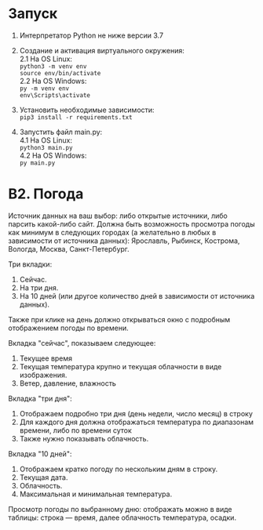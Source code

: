# Запуск
1.  Интерпретатор Python не ниже версии 3.7
2.  Создание и активация виртуального окружения:\
2.1 На OS Linux:\
`python3 -m venv env`\
`source env/bin/activate`\
2.2 На OS Windows:\
`py -m venv env`\
`env\Scripts\activate`

3.  Установить необходимые зависимости:\
`pip3 install -r requirements.txt`

4.  Запустить файл main.py:\
4.1 На OS Linux:\
`python3 main.py`\
4.2 На OS Windows:\
`py main.py`


# B2. Погода

Источник данных на ваш выбор: либо открытые источники, либо парсить какой-либо сайт. Должна быть возможность просмотра погоды как минимум в следующих городах (а желательно в любых в зависимости от источника данных): Ярославль, Рыбинск, Кострома, Вологда, Москва, Санкт-Петербург.

Три вкладки:

1.  Сейчас.
2.  На три дня.
3.  На 10 дней (или другое количество дней в зависимости от источника данных).

Также при клике на день должно открываться окно с подробным отображением погоды по времени.

Вкладка "сейчас", показываем следующее:

1.  Текущее время
2.  Текущая температура крупно и текущая облачности в виде изображения.
3.  Ветер, давление, влажность

Вкладка "три дня":

1.  Отображаем подробно три дня (день недели, число месяц) в строку
2.  Для каждого дня должна отображаться температура по диапазонам времени, либо по времени суток
3.  Также нужно показывать облачность.

Вкладка "10 дней":

1.  Отображаем кратко погоду по нескольким дням в строку.
2.  Текущая дата.
3.  Облачность.
4.  Максимальная и минимальная температура.

Просмотр погоды по выбранному дню: отображать можно в виде таблицы: строка — время, далее облачность температура, осадки.
